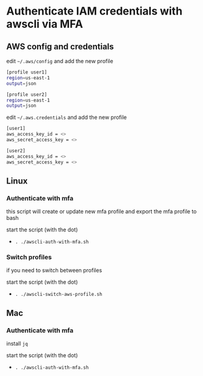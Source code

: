 # Authenticate IAM credentials with awscli via MFA

## AWS config and credentials

edit `~/.aws/config` and add the new profile

```sh
[profile user1]
region=us-east-1
output=json

[profile user2]
region=us-east-1
output=json
```

edit `~/.aws.credentials` and add the new profile

```sh
[user1]
aws_access_key_id = <>
aws_secret_access_key = <>

[user2]
aws_access_key_id = <>
aws_secret_access_key = <>
```

## Linux

### Authenticate with mfa

this script will create or update new mfa profile and export the mfa profile to bash

start the script (with the dot)

- `. ./awscli-auth-with-mfa.sh`

### Switch profiles

if you need to switch between profiles

start the script (with the dot)

- `. ./awscli-switch-aws-profile.sh`

## Mac

### Authenticate with mfa

install `jq`

start the script (with the dot)

- `. ./awscli-auth-with-mfa.sh`
